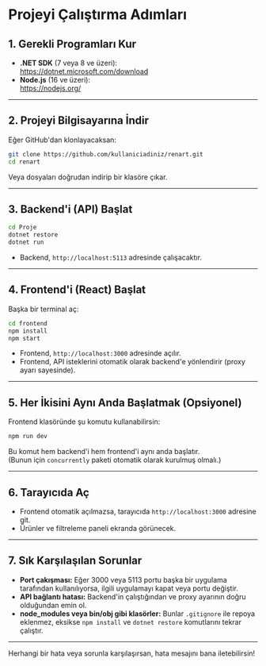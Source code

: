 # Projeyi Çalıştırma Adımları

## 1. Gerekli Programları Kur
- **.NET SDK** (7 veya 8 ve üzeri):  
  https://dotnet.microsoft.com/download
- **Node.js** (16 ve üzeri):  
  https://nodejs.org/

---

## 2. Projeyi Bilgisayarına İndir
Eğer GitHub'dan klonlayacaksan:
```sh
git clone https://github.com/kullaniciadiniz/renart.git
cd renart
```
Veya dosyaları doğrudan indirip bir klasöre çıkar.

---

## 3. Backend'i (API) Başlat

```sh
cd Proje
dotnet restore
dotnet run
```
- Backend, `http://localhost:5113` adresinde çalışacaktır.

---

## 4. Frontend'i (React) Başlat

Başka bir terminal aç:
```sh
cd frontend
npm install
npm start
```
- Frontend, `http://localhost:3000` adresinde açılır.
- Frontend, API isteklerini otomatik olarak backend'e yönlendirir (proxy ayarı sayesinde).

---

## 5. Her İkisini Aynı Anda Başlatmak (Opsiyonel)

Frontend klasöründe şu komutu kullanabilirsin:
```sh
npm run dev
```
Bu komut hem backend'i hem frontend'i aynı anda başlatır.  
(Bunun için `concurrently` paketi otomatik olarak kurulmuş olmalı.)

---

## 6. Tarayıcıda Aç

- Frontend otomatik açılmazsa, tarayıcıda `http://localhost:3000` adresine git.
- Ürünler ve filtreleme paneli ekranda görünecek.

---

## 7. Sık Karşılaşılan Sorunlar

- **Port çakışması:** Eğer 3000 veya 5113 portu başka bir uygulama tarafından kullanılıyorsa, ilgili uygulamayı kapat veya portu değiştir.
- **API bağlantı hatası:** Backend'in çalıştığından ve proxy ayarının doğru olduğundan emin ol.
- **node_modules veya bin/obj gibi klasörler:** Bunlar `.gitignore` ile repoya eklenmez, eksikse `npm install` ve `dotnet restore` komutlarını tekrar çalıştır.

---

Herhangi bir hata veya sorunla karşılaşırsan, hata mesajını bana iletebilirsin! 